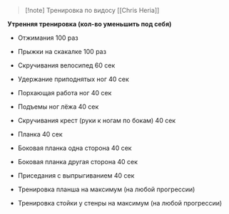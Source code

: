 >[!note] Тренировка по видосу [[Chris Heria]]

**Утренняя тренировка (кол-во уменьшить под себя)**

- Отжимания 100 раз

- Прыжки на скакалке 100 раз

- Скручивания велосипед 60 сек

- Удержание приподнятых ног 40 сек

- Порхающая работа ног 40 сек

- Подъемы ног лёжа 40 сек

- Скручивания крест (руки к ногам по бокам) 40 сек

- Планка 40 сек

- Боковая планка одна сторона 40 сек

- Боковая планка другая сторона 40 сек

- Приседания с выпрыгиванием 40 сек

- Тренировка планша на максимум (на любой прогрессии)

- Тренировка стойки у стенры на максимум (на любой прогрессии)